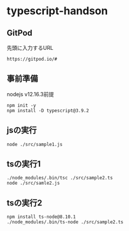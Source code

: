 # typescript-handson

## GitPod
先頭に入力するURL
```
https://gitpod.io/#
```

## 事前準備
nodejs v12.16.3前提
```
npm init -y
npm install -D typescript@3.9.2
```

## jsの実行
```
node ./src/sample1.js
```


## tsの実行1
```
./node_modules/.bin/tsc ./src/sample2.ts
node ./src/samle2.js
```

## tsの実行2
```
npm install ts-node@8.10.1
./node_modules/.bin/ts-node ./src/sample2.ts
```